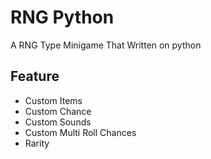# RNG Python
A RNG Type Minigame That Written on python
## Feature
- Custom Items
- Custom Chance
- Custom Sounds
- Custom Multi Roll Chances
- Rarity
